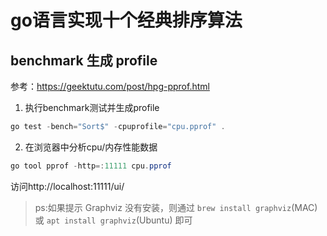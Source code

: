 # go语言实现十个经典排序算法

## benchmark 生成 profile

参考：https://geektutu.com/post/hpg-pprof.html

1. 执行benchmark测试并生成profile

```powershell
go test -bench="Sort$" -cpuprofile="cpu.pprof" .
```

2. 在浏览器中分析cpu/内存性能数据

```powershell
go tool pprof -http=:11111 cpu.pprof
```

访问http://localhost:11111/ui/

> ps:如果提示 Graphviz 没有安装，则通过 `brew install graphviz`(MAC) 或 `apt install graphviz`(Ubuntu) 即可

